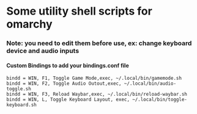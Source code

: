 # Some utility shell scripts for omarchy 

### Note: you need to edit them before use, ex: change keyboard device and audio inputs 
#### Custom Bindings to add your bindings.conf file
```
bindd = WIN, F1, Toggle Game Mode,exec, ~/.local/bin/gamemode.sh
bindd = WIN, F2, Toggle Audio Outout,exec, ~/.local/bin/audio-toggle.sh
bindd = WIN, F3, Reload Waybar,exec, ~/.local/bin/reload-waybar.sh
bindd = WIN, L, Toggle Keyboard Layout, exec, ~/.local/bin/toggle-keyboard.sh
```
